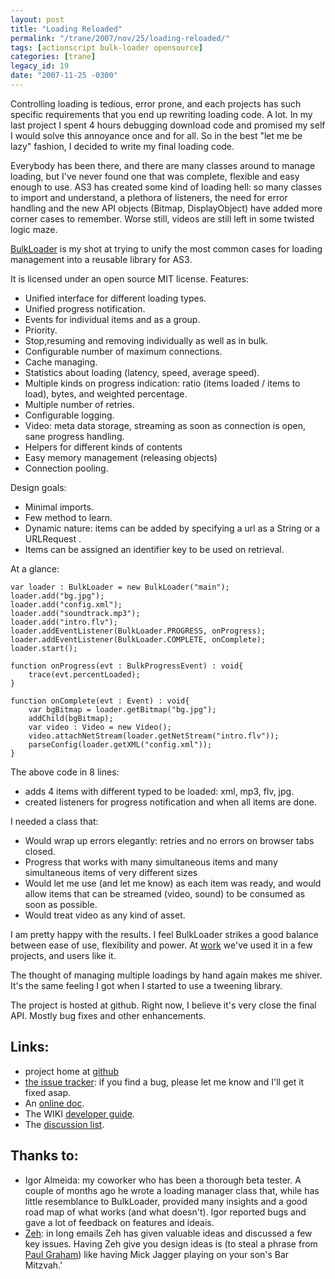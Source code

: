 ```yaml
---
layout: post
title: "Loading Reloaded"
permalink: "/trane/2007/nov/25/loading-reloaded/"
tags: [actionscript bulk-loader opensource]
categories: [trane]
legacy_id: 19
date: "2007-11-25 -0300"
---
```

Controlling loading is tedious, error prone, and each projects has such specific requirements that you end up rewriting loading code. A lot. In my last project I spent 4 hours debugging download code and promised my self I would solve this annoyance once and for all. So in the best \"let me be lazy\" fashion, I decided to write my final loading code.

Everybody has been there, and there are many classes around to manage loading, but I\'ve never found one that was complete, flexible and easy enough to use. AS3 has created some kind of loading hell: so many classes to import and understand, a plethora of listeners, the need for error handling and the new API objects (Bitmap, DisplayObject) have added more corner cases to remember. Worse still, videos are still left in some twisted logic maze.

[BulkLoader](http://github.com/arthur-debert/BulkLoader/) is my shot at trying to unify the most common cases for loading management into a reusable library for AS3. 

It is licensed under an open source MIT license. Features: 

   - Unified interface for different loading types.
   - Unified progress notification.
   - Events for individual items and as a group.
   - Priority.
   - Stop,resuming and removing individually as well as in bulk.
   - Configurable number of maximum connections.
   - Cache managing.
   - Statistics about loading (latency, speed, average speed).
   - Multiple kinds on progress indication: ratio (items loaded / items to load), bytes, and weighted percentage.
   - Multiple number of retries.
   - Configurable logging. 
   - Video: meta data storage, streaming as soon as connection is open, sane progress handling.
   - Helpers for different kinds of contents
   - Easy memory management (releasing objects)
   - Connection pooling.

Design goals:

   - Minimal imports.
   - Few method to learn.
   - Dynamic nature: items can be added by specifying a url as a String or a URLRequest .
   - Items can be assigned an identifier key to be used on retrieval.
    
At a glance:

    var loader : BulkLoader = new BulkLoader("main");
    loader.add("bg.jpg");
    loader.add("config.xml");
    loader.add("soundtrack.mp3");
    loader.add("intro.flv");
    loader.addEventListener(BulkLoader.PROGRESS, onProgress);
    loader.addEventListener(BulkLoader.COMPLETE, onComplete);
    loader.start();

    function onProgress(evt : BulkProgressEvent) : void{
        trace(evt.percentLoaded);
    }

    function onComplete(evt : Event) : void{
        var bgBitmap = loader.getBitmap("bg.jpg");
        addChild(bgBitmap);
        var video : Video = new Video();
        video.attachNetStream(loader.getNetStream("intro.flv"));
        parseConfig(loader.getXML("config.xml"));
    }

The above code in 8 lines:

- adds 4 items with different typed to be loaded: xml, mp3, flv, jpg.
- created listeners for progress notification and when all items are done.

I needed a class that:

- Would wrap up errors elegantly: retries and no errors on browser tabs closed.
- Progress that works with many simultaneous items and many simultaneous items of very different sizes
- Would let me use (and let me know) as each item was ready, and would allow items that can be streamed (video, sound) to be consumed as soon as possible.
- Would treat video as any kind of asset.

I am pretty happy with the results. I feel BulkLoader strikes a good balance between ease of use, flexibility and power. At [work](http://www.gringo.nu/) we\'ve used it in a few projects, and users like it. 

The thought of managing multiple loadings by hand again makes me shiver. It\'s the same feeling I got when I started to use a tweening library.

The project is hosted at github. Right now, I believe it\'s very close the final API. Mostly bug fixes and other enhancements. 
## Links:

- project home at [github](http://github.com/arthur-debert/BulkLoader/)
- [the issue tracker](http://github.com/arthur-debert/BulkLoader/issues): if you find a bug, please let me know and I\'ll get it fixed asap.
- An [online doc](http://media.stimuli.com.br/projects/bulk-loader/docs/). 
- The WIKI [developer guide](http://github.com/arthur-debert/BulkLoader/wiki/). 
- The [discussion list](http://groups.google.com/group/bulkloader-users).

## Thanks to:

- Igor Almeida: my coworker who has been a thorough beta tester. A couple of months ago he wrote a loading manager class that, while has little resemblance to BulkLoader, provided many insights and a good road map of what  works (and what doesn\'t). Igor reported bugs and gave a lot of feedback on features and ideais.
- [Zeh](http://www.zeh.com.br/): in long emails Zeh has given valuable ideas and discussed a few key issues. Having Zeh give you design ideas is (to steal a phrase from [Paul Graham](http://www.paulgraham.com/)) like having Mick Jagger playing on your son\'s Bar Mitzvah.'